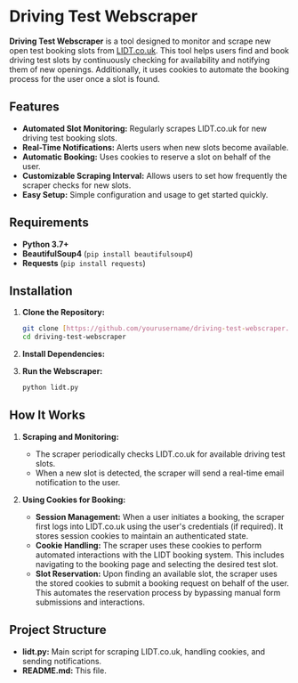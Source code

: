 # Driving Test Webscraper

**Driving Test Webscraper** is a tool designed to monitor and scrape new open test booking slots from [LIDT.co.uk](https://www.lidt.co.uk). This tool helps users find and book driving test slots by continuously checking for availability and notifying them of new openings. Additionally, it uses cookies to automate the booking process for the user once a slot is found.

## Features

- **Automated Slot Monitoring:** Regularly scrapes LIDT.co.uk for new driving test booking slots.
- **Real-Time Notifications:** Alerts users when new slots become available.
- **Automatic Booking:** Uses cookies to reserve a slot on behalf of the user.
- **Customizable Scraping Interval:** Allows users to set how frequently the scraper checks for new slots.
- **Easy Setup:** Simple configuration and usage to get started quickly.

## Requirements

- **Python 3.7+**
- **BeautifulSoup4** (`pip install beautifulsoup4`)
- **Requests** (`pip install requests`)

## Installation

1. **Clone the Repository:**

    ```bash
    git clone [https://github.com/yourusername/driving-test-webscraper.git](https://github.com/sudhakara-ambati/driving-test-aggregator)
    cd driving-test-webscraper
    ```

2. **Install Dependencies:**


3. **Run the Webscraper:**

    ```bash
    python lidt.py
    ```

## How It Works

1. **Scraping and Monitoring:**
    - The scraper periodically checks LIDT.co.uk for available driving test slots.
    - When a new slot is detected, the scraper will send a real-time email notification to the user.

2. **Using Cookies for Booking:**
    - **Session Management:** When a user initiates a booking, the scraper first logs into LIDT.co.uk using the user's credentials (if required). It stores session cookies to maintain an authenticated state.
    - **Cookie Handling:** The scraper uses these cookies to perform automated interactions with the LIDT booking system. This includes navigating to the booking page and selecting the desired test slot.
    - **Slot Reservation:** Upon finding an available slot, the scraper uses the stored cookies to submit a booking request on behalf of the user. This automates the reservation process by bypassing manual form submissions and interactions.

## Project Structure

- **lidt.py:** Main script for scraping LIDT.co.uk, handling cookies, and sending notifications.
- **README.md:** This file.

